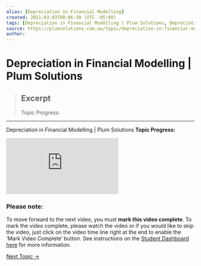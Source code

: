 ```yaml
---
alias: [Depreciation in Financial Modelling]
created: 2021-03-03T08:06:30 (UTC -05:00)
tags: [Depreciation in Financial Modelling | Plum Solutions, Depreciation in Financial Modelling | Plum Solutions]
source: https://plumsolutions.com.au/topic/depreciation-in-financial-modelling/
author: 
---
```


# Depreciation in Financial Modelling | Plum Solutions

> ## Excerpt
> Topic Progress:

---

Depreciation in Financial Modelling | Plum Solutions
**Topic Progress:**[](https://plumsolutions.com.au/topic/depreciation-in-financial-modelling/ "Depreciation in Financial Modelling")[](https://plumsolutions.com.au/topic/modelling-for-a-capital-purchase/ "[[Modelling for a Capital Purchase]]")[](https://plumsolutions.com.au/topic/modelling-depreciation-end-of-useful-life/ "[[Modelling Depreciation (End of Useful Life)]]")[](https://plumsolutions.com.au/topic/depreciation-schedule-waterfall/ "Depreciation Schedule Waterfall")

<iframe src="https://player.vimeo.com/video/428044582" frameborder="0" webkitallowfullscreen="" mozallowfullscreen="" allowfullscreen="" name="fitvid0"></iframe>

### **Please note:**

To move forward to the next video, you must **mark this video complete**. To mark the video complete, please watch the video or if you would like to skip the video, just click on the video time line right at the end to enable the ‘Mark Video Complete’ button. See instructions on the [Student Dashboard here](https://plumsolutions.com.au/student-dashboard/) for more information.

[Next Topic →](https://plumsolutions.com.au/topic/modelling-for-a-capital-purchase/)

